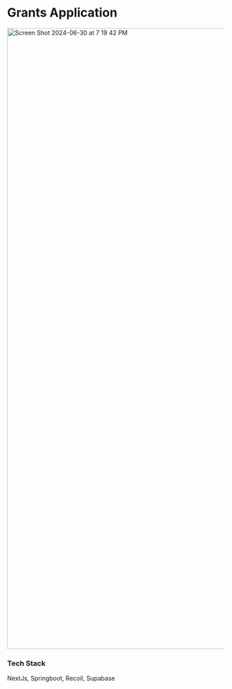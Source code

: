 # Grants Application
<img width="1439" alt="Screen Shot 2024-06-30 at 7 19 42 PM" src="https://github.com/dilawari2008/GrantsApplication/assets/40742522/4082e818-b4d6-4688-9e57-6c0426c2433e">

### Tech Stack
NextJs, Springboot, Recoil, Supabase


